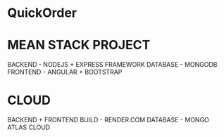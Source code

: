 # QuickOrder

# MEAN STACK PROJECT

BACKEND - NODEJS + EXPRESS FRAMEWORK
DATABASE - MONGODB
FRONTEND - ANGULAR + BOOTSTRAP

# CLOUD

BACKEND + FRONTEND BUILD - RENDER.COM
DATABASE - MONGO ATLAS CLOUD